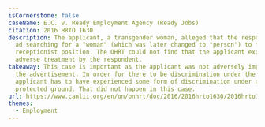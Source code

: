 ```yaml
---
isCornerstone: false
caseName: E.C. v. Ready Employment Agency (Ready Jobs)
citation: 2016 HRTO 1630
description: The applicant, a transgender woman, alleged that the respondent's
  ad searching for a "woman" (which was later changed to "person") to fill a
  receptionist position. The OHRT could not find that the applicant experience
  adverse treatment by the respondent.
takeaway: This case is important as the applicant was not adversely impacted by
  the advertisement. In order for there to be discrimination under the Code, the
  applicant has to have experienced some form of discrimination under a
  protected ground. That did not happen in this case.
url: https://www.canlii.org/en/on/onhrt/doc/2016/2016hrto1630/2016hrto1630.html?resultIndex=1
themes:
  - Employment
---
```

